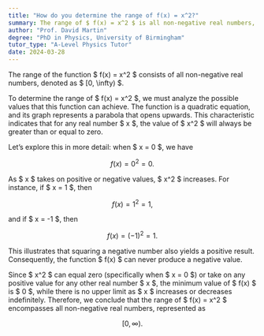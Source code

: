 ```yaml
---
title: "How do you determine the range of f(x) = x^2?"
summary: The range of $ f(x) = x^2 $ is all non-negative real numbers, or $ [0, \infty) $.
author: "Prof. David Martin"
degree: "PhD in Physics, University of Birmingham"
tutor_type: "A-Level Physics Tutor"
date: 2024-03-28
---
```


The range of the function $ f(x) = x^2 $ consists of all non-negative real numbers, denoted as $ [0, \infty) $.

To determine the range of $ f(x) = x^2 $, we must analyze the possible values that this function can achieve. The function is a quadratic equation, and its graph represents a parabola that opens upwards. This characteristic indicates that for any real number $ x $, the value of $ x^2 $ will always be greater than or equal to zero.

Let’s explore this in more detail: when $ x = 0 $, we have 

$$ 
f(x) = 0^2 = 0. 
$$ 

As $ x $ takes on positive or negative values, $ x^2 $ increases. For instance, if $ x = 1 $, then 

$$ 
f(x) = 1^2 = 1, 
$$ 

and if $ x = -1 $, then 

$$ 
f(x) = (-1)^2 = 1. 
$$ 

This illustrates that squaring a negative number also yields a positive result. Consequently, the function $ f(x) $ can never produce a negative value.

Since $ x^2 $ can equal zero (specifically when $ x = 0 $) or take on any positive value for any other real number $ x $, the minimum value of $ f(x) $ is $ 0 $, while there is no upper limit as $ x $ increases or decreases indefinitely. Therefore, we conclude that the range of $ f(x) = x^2 $ encompasses all non-negative real numbers, represented as 

$$ 
[0, \infty). 
$$
    